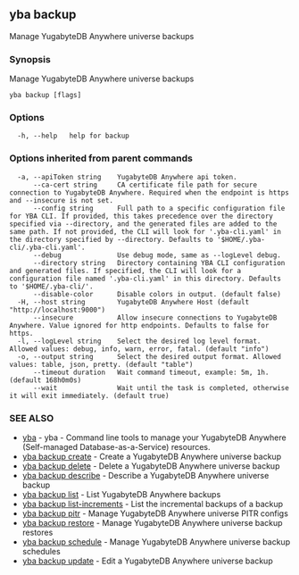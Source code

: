## yba backup

Manage YugabyteDB Anywhere universe backups

### Synopsis

Manage YugabyteDB Anywhere universe backups

```
yba backup [flags]
```

### Options

```
  -h, --help   help for backup
```

### Options inherited from parent commands

```
  -a, --apiToken string    YugabyteDB Anywhere api token.
      --ca-cert string     CA certificate file path for secure connection to YugabyteDB Anywhere. Required when the endpoint is https and --insecure is not set.
      --config string      Full path to a specific configuration file for YBA CLI. If provided, this takes precedence over the directory specified via --directory, and the generated files are added to the same path. If not provided, the CLI will look for '.yba-cli.yaml' in the directory specified by --directory. Defaults to '$HOME/.yba-cli/.yba-cli.yaml'.
      --debug              Use debug mode, same as --logLevel debug.
      --directory string   Directory containing YBA CLI configuration and generated files. If specified, the CLI will look for a configuration file named '.yba-cli.yaml' in this directory. Defaults to '$HOME/.yba-cli/'.
      --disable-color      Disable colors in output. (default false)
  -H, --host string        YugabyteDB Anywhere Host (default "http://localhost:9000")
      --insecure           Allow insecure connections to YugabyteDB Anywhere. Value ignored for http endpoints. Defaults to false for https.
  -l, --logLevel string    Select the desired log level format. Allowed values: debug, info, warn, error, fatal. (default "info")
  -o, --output string      Select the desired output format. Allowed values: table, json, pretty. (default "table")
      --timeout duration   Wait command timeout, example: 5m, 1h. (default 168h0m0s)
      --wait               Wait until the task is completed, otherwise it will exit immediately. (default true)
```

### SEE ALSO

* [yba](yba.md)	 - yba - Command line tools to manage your YugabyteDB Anywhere (Self-managed Database-as-a-Service) resources.
* [yba backup create](yba_backup_create.md)	 - Create a YugabyteDB Anywhere universe backup
* [yba backup delete](yba_backup_delete.md)	 - Delete a YugabyteDB Anywhere universe backup
* [yba backup describe](yba_backup_describe.md)	 - Describe a YugabyteDB Anywhere universe backup
* [yba backup list](yba_backup_list.md)	 - List YugabyteDB Anywhere backups
* [yba backup list-increments](yba_backup_list-increments.md)	 - List the incremental backups of a backup
* [yba backup pitr](yba_backup_pitr.md)	 - Manage YugabyteDB Anywhere universe PITR configs
* [yba backup restore](yba_backup_restore.md)	 - Manage YugabyteDB Anywhere universe backup restores
* [yba backup schedule](yba_backup_schedule.md)	 - Manage YugabyteDB Anywhere universe backup schedules
* [yba backup update](yba_backup_update.md)	 - Edit a YugabyteDB Anywhere universe backup


